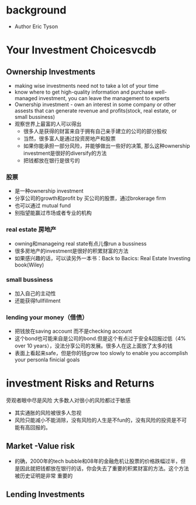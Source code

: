 # background
- Author Eric Tyson
# Your Investment Choicesvcdb
## Ownership Investments
- making wise investments need not to take a lot of your time
- know where to get high-quality information and purchase well- managed investment, you can leave the management to experts
- Ownership investment - own an interest in some company or other assests that can generate revenue and profits(stock, real estate, 
or small bussiness)
- 观察世界上最富的人可以得出
  - 很多人是获得的财富来自于拥有自己亲手建立的公司的部分股权
  - 当然，很多富人是通过投资房地产和股票
  - 如果你能承担一部分风险，并能够做出一些好的决策, 那么这种ownership investment是很好的diversify的方法
  - 把钱都放在银行是很亏的
 ### 股票
 - 是一种ownership investment
 - 分享公司的growth和profit by 买公司的股票，通过brokerage firm
 - 也可以通过 mutual fund
 - 别指望能赢过市场或者专业的机构
 ### real estate 房地产
 - owning和manageing real state有点儿像run a bussiness
 - 很多房地产的investment是很好的积累财富的方法
 - 如果感兴趣的话，可以读另外一本书：Back to Bacics: Real Estate Investing book(Wiley)
 ### small bussiness
 - 加入自己的主动性
 - 还能获得fullfillment
 ### lending your money（借债）
 - 把钱放在saving account 而不是checking account
 - 这个bond也可能来自是公司的bond.但是这个有点过于安全&回报过低（4% over 10 years），没法分享公司的发展。很多人在这上面放了太多的钱
 - 表面上看起来safe，但是你的钱grow too slowly to enable you accomplish your personla finicial goals

# investment Risks and Returns
旁观者眼中尽是风险
大多数人对很小的风险都过于敏感
- 其实通胀的风险被很多人忽视
- 风险只能减小不能消除，没有风险的人生是不fun的，没有风险的投资是不可能有高回报的。
## Market -Value risk
- 的确，2000年的tech bubble和08年的金融危机让股票的价格跌幅过半，但是因此就把钱都放在银行的话，你会失去了重要的积累财富的方法。这个方法被历史证明是非常
重要的


  

## Lending Investments

